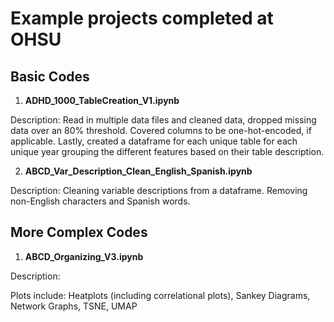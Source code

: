 # Example projects completed at OHSU

## Basic Codes 
1) **ADHD_1000_TableCreation_V1.ipynb**

Description: Read in multiple data files and cleaned data, dropped missing data over an 80% threshold. Covered columns to be one-hot-encoded, if applicable. Lastly, created a dataframe for each unique table for each unique year grouping the different features based on their table description. 

2) **ABCD_Var_Description_Clean_English_Spanish.ipynb**

Description: Cleaning variable descriptions from a dataframe. Removing non-English characters and Spanish words. 

## More Complex Codes
1) **ABCD_Organizing_V3.ipynb**

Description: 

Plots include: Heatplots (including correlational plots), Sankey Diagrams, Network Graphs, TSNE, UMAP 
